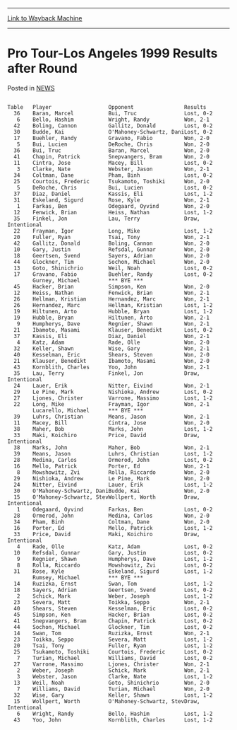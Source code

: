 
---
[Link to Wayback Machine](https://web.archive.org/web/20211205072014/https://magic.wizards.com/en/articles/archive/pro-tour-los-angeles-1999-results-after-round-2000-01-01)

[_metadata_:description]:- "Table Player  Opponent Results 36 Baran, Marcel Bui, Truc Lost, 0-2 6 Bello, Hashim Wright, Randy Won, 2-1 42 Boling, Cannon Gallitz, Donald Lost, 0-2 30 Budde, Kai O'Mahoney-Schwartz, DaniLost, 0-2 17 Buehler, Randy Gravano, Fabio Won, 2-0 5 Bui, Lucien DeRoche, Chris Won, 2-0 36 Bui, Truc Baran, Marcel Won, 2-0 41 Chapin, Patrick Snepvangers, Bram Won, 2-0 11 Cintra, Jose"
[_metadata_:generator]:- "Drupal 7 (http://drupal.org)"
[_metadata_:node]:- "961081"
[_metadata_:publish_date]:- "2000-01-01"
[_metadata_:source]:- "div-main-content"
[_metadata_:title]:- "Pro Tour-Los Angeles 1999 Results after Round"
[_metadata_:wayback_capture_timestamp]:- "2021-12-05 07:20:14"
[_metadata_:wayback_raw_url]:- "https://web.archive.org/web/20211205072014id_/https://magic.wizards.com/en/articles/archive/pro-tour-los-angeles-1999-results-after-round-2000-01-01"
[_metadata_:wayback_url]:- "https://magic.wizards.com/en/articles/archive/pro-tour-los-angeles-1999-results-after-round-2000-01-01"
---


Pro Tour-Los Angeles 1999 Results after Round
=============================================



 Posted in [NEWS](/en/articles)













```

Table   Player                  Opponent                Results
  36    Baran, Marcel           Bui, Truc               Lost, 0-2
   6    Bello, Hashim           Wright, Randy           Won, 2-1
  42    Boling, Cannon          Gallitz, Donald         Lost, 0-2
  30    Budde, Kai              O'Mahoney-Schwartz, DaniLost, 0-2
  17    Buehler, Randy          Gravano, Fabio          Won, 2-0
   5    Bui, Lucien             DeRoche, Chris          Won, 2-0
  36    Bui, Truc               Baran, Marcel           Won, 2-0
  41    Chapin, Patrick         Snepvangers, Bram       Won, 2-0
  11    Cintra, Jose            Macey, Bill             Lost, 0-2
   3    Clarke, Nate            Webster, Jason          Won, 2-1
  34    Coltman, Dane           Pham, Binh              Lost, 0-2
  25    Courtois, Frederic      Tsukamoto, Toshiki      Won, 2-0
   5    DeRoche, Chris          Bui, Lucien             Lost, 0-2
  37    Diaz, Daniel            Kassis, Eli             Lost, 1-2
  31    Eskeland, Sigurd        Rose, Kyle              Won, 2-1
   1    Farkas, Ben             Odegaard, Oyvind        Won, 2-0
  12    Fenwick, Brian          Heiss, Nathan           Lost, 1-2
  35    Finkel, Jon             Lau, Terry              Draw, Intentional
  22    Frayman, Igor           Long, Mike              Lost, 1-2
  20    Fuller, Ryan            Tsai, Tony              Won, 2-1
  42    Gallitz, Donald         Boling, Cannon          Won, 2-0
  10    Gary, Justin            Refsdal, Gunnar         Won, 2-0
  18    Geertsen, Svend         Sayers, Adrian          Won, 2-0
  44    Glockner, Tim           Sochon, Michael         Won, 2-0
  13    Goto, Shinichrio        Weil, Noah              Lost, 0-2
  17    Gravano, Fabio          Buehler, Randy          Lost, 0-2
        Gurney, Michael         *** BYE ***
  45    Hacker, Brian           Simpson, Ken            Won, 2-0
  12    Heiss, Nathan           Fenwick, Brian          Won, 2-1
  26    Hellman, Kristian       Hernandez, Marc         Won, 2-1
  26    Hernandez, Marc         Hellman, Kristian       Lost, 1-2
  19    Hiltunen, Arto          Hubble, Bryan           Lost, 1-2
  19    Hubble, Bryan           Hiltunen, Arto          Won, 2-1
   9    Humpherys, Dave         Regnier, Shawn          Won, 2-1
  21    Ibamoto, Masami         Klauser, Benedikt       Lost, 0-2
  37    Kassis, Eli             Diaz, Daniel            Won, 2-1
   4    Katz, Adam              Rade, Olle              Won, 2-0
  32    Keller, Shawn           Wise, Gary              Won, 2-1
  40    Kesselman, Eric         Shears, Steven          Won, 2-0
  21    Klauser, Benedikt       Ibamoto, Masami         Won, 2-0
  43    Kornblith, Charles      Yoo, John               Won, 2-1
  35    Lau, Terry              Finkel, Jon             Draw, Intentional
  24    Lauer, Erik             Nitter, Eivind          Won, 2-1
  29    Le Pine, Mark           Nishioka, Andrew        Lost, 0-2
  27    Ljones, Christer        Varrone, Massimo        Lost, 1-2
  22    Long, Mike              Frayman, Igor           Won, 2-1
        Lucarello, Michael      *** BYE ***
  39    Luhrs, Christian        Means, Jason            Won, 2-1
  11    Macey, Bill             Cintra, Jose            Won, 2-0
  38    Maher, Bob              Marks, John             Lost, 1-2
  33    Maki, Koichiro          Price, David            Draw, Intentional
  38    Marks, John             Maher, Bob              Won, 2-1
  39    Means, Jason            Luhrs, Christian        Lost, 1-2
  28    Medina, Carlos          Ormerod, John           Lost, 0-2
  16    Mello, Patrick          Porter, Ed              Won, 2-1
   8    Mowshowitz, Zvi         Rolla, Riccardo         Won, 2-0
  29    Nishioka, Andrew        Le Pine, Mark           Won, 2-0
  24    Nitter, Eivind          Lauer, Erik             Lost, 1-2
  30    O'Mahoney-Schwartz, DaniBudde, Kai              Won, 2-0
  15    O'Mahoney-Schwartz, StevWollpert, Worth         Draw, Intentional
   1    Odegaard, Oyvind        Farkas, Ben             Lost, 0-2
  28    Ormerod, John           Medina, Carlos          Won, 2-0
  34    Pham, Binh              Coltman, Dane           Won, 2-0
  16    Porter, Ed              Mello, Patrick          Lost, 1-2
  33    Price, David            Maki, Koichiro          Draw, Intentional
   4    Rade, Olle              Katz, Adam              Lost, 0-2
  10    Refsdal, Gunnar         Gary, Justin            Lost, 0-2
   9    Regnier, Shawn          Humpherys, Dave         Lost, 1-2
   8    Rolla, Riccardo         Mowshowitz, Zvi         Lost, 0-2
  31    Rose, Kyle              Eskeland, Sigurd        Lost, 1-2
        Rumsey, Michael         *** BYE ***
  14    Ruzizka, Ernst          Swan, Tom               Lost, 1-2
  18    Sayers, Adrian          Geertsen, Svend         Lost, 0-2
   2    Schick, Mark            Weber, Joseph           Lost, 1-2
  23    Severa, Matt            Toikka, Seppo           Won, 2-1
  40    Shears, Steven          Kesselman, Eric         Lost, 0-2
  45    Simpson, Ken            Hacker, Brian           Lost, 0-2
  41    Snepvangers, Bram       Chapin, Patrick         Lost, 0-2
  44    Sochon, Michael         Glockner, Tim           Lost, 0-2
  14    Swan, Tom               Ruzizka, Ernst          Won, 2-1
  23    Toikka, Seppo           Severa, Matt            Lost, 1-2
  20    Tsai, Tony              Fuller, Ryan            Lost, 1-2
  25    Tsukamoto, Toshiki      Courtois, Frederic      Lost, 0-2
   7    Turian, Michael         Williams, David         Lost, 0-2
  27    Varrone, Massimo        Ljones, Christer        Won, 2-1
   2    Weber, Joseph           Schick, Mark            Won, 2-1
   3    Webster, Jason          Clarke, Nate            Lost, 1-2
  13    Weil, Noah              Goto, Shinichrio        Won, 2-0
   7    Williams, David         Turian, Michael         Won, 2-0
  32    Wise, Gary              Keller, Shawn           Lost, 1-2
  15    Wollpert, Worth         O'Mahoney-Schwartz, StevDraw, Intentional
   6    Wright, Randy           Bello, Hashim           Lost, 1-2
  43    Yoo, John               Kornblith, Charles      Lost, 1-2

```







